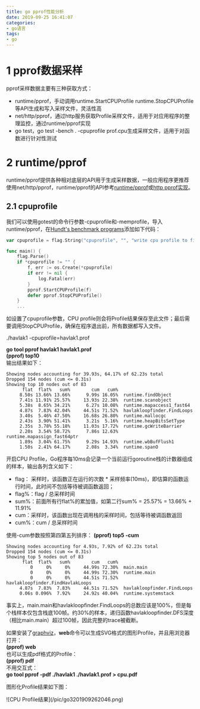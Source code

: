 ```yaml
---
title: go pprof性能分析
date: 2019-09-25 16:41:07
categories:
- go语言
tags:
- go
---
```


# 1 pprof数据采样
pprof采样数据主要有三种获取方式：  
* runtime/pprof，手动调用runtime.StartCPUProfile runtime.StopCPUProfile等API生成和写入采样文件，灵活性高
* net/http/pprof，通过http服务获取Profile采样文件，适用于对应用程序的整理监控，通过runtime/pprof实现
* go test，go test -bench . -cpuprofile prof.cpu生成采样文件，适用于对函数进行针对性测试

# 2 runtime/pprof
runtime/pprof提供各种相对底层的API用于生成采样数据，一般应用程序更推荐使用net/http/pprof，runtime/pprof的API参考[runtime/pprof](https://golang.org/pkg/runtime/pprof/)或[http pprof实现](https://github.com/golang/go/blob/release-branch.go1.9/src/net/http/pprof/pprof.go)。  

## 2.1 cpuprofile
我们可以使用gotest的命令行参数-cpuprofile和-memprofile，导入runtime/pprof，在[Hundt's benchmark programs](https://github.com/hundt98847/multi-language-bench)添加如下代码：  
```go
var cpuprofile = flag.String("cpuprofile", "", "write cpu profile to file")

func main() {
    flag.Parse()
    if *cpuprofile != "" {
        f, err := os.Create(*cpuprofile)
        if err != nil {
            log.Fatal(err)
        }   
        pprof.StartCPUProfile(f)
        defer pprof.StopCPUProfile()
    }
    ...
```
如设置了cpuprofile参数，CPU profile则会将Profile结果保存至此文件；最后需要调用StopCPUProfile，确保在程序退出前，所有数据都写入文件。  

./havlak1 -cpuprofile=havlak1.prof  

**go tool pprof havlak1 havlak1.prof**  
**(pprof) top10**  
输出结果如下：  
```
Showing nodes accounting for 39.93s, 64.17% of 62.23s total
Dropped 154 nodes (cum <= 0.31s)
Showing top 10 nodes out of 83
      flat  flat%   sum%        cum   cum%
     8.50s 13.66% 13.66%      9.99s 16.05%  runtime.findObject
     7.41s 11.91% 25.57%     13.93s 22.38%  runtime.scanobject
     5.38s  8.65% 34.21%      6.27s 10.08%  runtime.mapaccess1_fast64
     4.87s  7.83% 42.04%     44.51s 71.52%  havlakloopfinder.FindLoops
     3.40s  5.46% 47.50%     16.68s 26.80%  runtime.mallocgc
     2.43s  3.90% 51.41%      3.21s  5.16%  runtime.heapBitsSetType
     2.35s  3.78% 55.18%     11.03s 17.72%  runtime.gcWriteBarrier
     2.20s  3.54% 58.72%      7.86s 12.63%  runtime.mapassign_fast64ptr
     1.89s  3.04% 61.75%      9.29s 14.93%  runtime.wbBufFlush1
     1.50s  2.41% 64.17%      2.08s  3.34%  runtime.spanO
```

开启CPU Profile，Go程序每10ms会记录一个当前运行goroutine栈的计数器组成的样本，输出各列含义如下：  
* flag： 采样时，该函数正在运行的次数 * 采样频率(10ms)，即估算的函数运行时间，此时间不包括等待被调函数返回；
* flag%：flag / 总采样时间
* sum%：前面所有行flat%的累加值，如第二行sum% = 25.57% = 13.66% + 11.91%
* cum：采样时，该函数出现在调用栈的采样时间，包括等待被调函数返回
* cum%：cum / 总采样时间


使用-cum参数按照第四第五列排序：
**(pprof) top5 -cum**  
```
Showing nodes accounting for 4.93s, 7.92% of 62.23s total
Dropped 154 nodes (cum <= 0.31s)
Showing top 5 nodes out of 83
      flat  flat%   sum%        cum   cum%
         0     0%     0%     44.99s 72.30%  main.main
         0     0%     0%     44.99s 72.30%  runtime.main
         0     0%     0%     44.51s 71.52%  havlakloopfinder.FindHavlakLoops
     4.87s  7.83%  7.83%     44.51s 71.52%  havlakloopfinder.FindLoops
     0.06s 0.096%  7.92%     24.92s 40.04%  runtime.systemstack 
```
事实上，main.main和havlakloopfinder.FindLoops的总数应该是100%，但是每个栈样本仅包含栈底100帧。约30%的样本，递归函数havlakloopfinder.DFS深度（相比main.main）超过100帧，因此完整的trace被截断。  

如果安装了[graphviz](http://www.graphviz.org/)，**web**命令可以生成SVG格式的图形Profile，并且用浏览器打开：  
**(pprof) web**  
也可以生成pdf格式的Profile：  
**(pprof) pdf**  
不用交互式：  
**go tool pprof -pdf ./havlak1 ./havlak1.prof > cpu.pdf**  


图形化Profile结果如下图：  
  <div style="height: 80%; width: 80%">![CPU Profile结果](/pic/go3201909262046.png)</div>  

每个方框对应一个函数，方框大小和函数运行采样时间一致，X到Y的边表示X调用Y，边上的数字为调用时间。分析发现，mapaccess1_fast64占用CPU采样时间最多，我们可以用web或pdf命令Profile指定的函数：  
**(pprof) web runtime.mapaccess1_fast64**  
**(pprof) pdf runtime.mapaccess1_fast64**  
  <div style="height: 80%; width: 80%">![CPU Profile结果](/pic/go3201909262147.png)</div>

list FuncName可以显示函数名以及每行代码的采样分析： 

**(pprof) list havlakloopfinder.DFS**  
```
Total: 1.04mins
ROUTINE ======================== havlakloopfinder.DFS in /root/go/src/havlakloopfinder/havlakloopfinder.go
     710ms     11.37s (flat, cum) 18.27% of Total
         .          .    153:	return false
         .          .    154:}
         .          .    155:
         .          .    156:// DFS - Depth-First-Search and node numbering.
         .          .    157://
      20ms       20ms    158:func DFS(currentNode *cfg.BasicBlock, nodes []*UnionFindNode, number map[*cfg.BasicBlock]int, last []int, current int) int {
      10ms      560ms    159:	nodes[current].Init(currentNode, current)
      20ms      450ms    160:	number[currentNode] = current
         .          .    161:
         .          .    162:	lastid := current
      70ms      540ms    163:	for ll := currentNode.OutEdges().Front(); ll != nil; ll = ll.Next() {
     370ms         3s    164:		if target := ll.Value.(*cfg.BasicBlock); number[target] == unvisited {
     110ms      5.74s    165:			lastid = DFS(target, nodes, number, last, lastid+1)
         .          .    166:		}
         .          .    167:	}
      90ms      1.04s    168:	last[number[currentNode]] = lastid
      20ms       20ms    169:	return lastid
         .          .    170:}
         .          .    171:
         .          .    172:// FindLoops
         .          .    173://
         .          .    174:// Find loops and build loop forest using Havlak's algorithm, which
```
disasm显示函数的汇编代码：  
**(pprof) disasm havlakloopfinder.DFS** 

除递归DFS调用外，160/164/168行表明number map的访问消耗了大量时间，我们可以用slice []int优化。  

## 2.2 memprofile
优化之后可以看到，main.DFS不再出现在profile中，且其余部分的运行时间也降低了。现在程序在分配内存和GC上消耗了大量时间（runtime.mallocgc分配内存以及周期性地GC，占用了26.8%的时间），为了找出为什么GC运行如此之多，我们需要找出哪个函数在分配内存。这里给程序添加内存profile，如果带有-memprofile命令行参数，则程序在一次循环查找迭代后停止，写内存profile文件，然后退出：  
```go
var memprofile = flag.String("memprofile", "", "write cpu profile to file")
func main() {
	flag.Parse()
...
for i := 0; i < 50; i++ {
		fmt.Printf(".")
		havlakloopfinder.FindHavlakLoops(cfgraph, lsg.NewLSG())

		if *memprofile != "" {
			f, err := os.Create(*memprofile)
			if err != nil {
				log.Fatal(err)
			}
			pprof.WriteHeapProfile(f)
			f.Close()
			return
		}
	}
```
执行命令：  

./havlak2 -memprofile=havlak2.mprof  
go tool pprof havlak2 havlak2.mprof  
```
File: havlak2
Type: inuse_space
Time: Sep 26, 2019 at 11:31pm (CST)
Entering interactive mode (type "help" for commands, "o" for options)
(pprof) top5
Showing nodes accounting for 221.97MB, 94.44% of 235.03MB total
Showing top 5 nodes out of 21
      flat  flat%   sum%        cum   cum%
   85.46MB 36.36% 36.36%   167.97MB 71.46%  havlakloopfinder.FindLoops
   60.50MB 25.74% 62.10%    60.50MB 25.74%  container/list.(*List).insertValue
      35MB 14.89% 77.00%       35MB 14.89%  container/list.New
   28.50MB 12.13% 89.12%    28.50MB 12.13%  basicblock.NewBasicBlock
   12.50MB  5.32% 94.44%    12.50MB  5.32%  lsg.(*LSG).NewLoop  
```
为减少开销，内存Profiler仅记录分配的每半兆字节大约一个块的信息（采样率1-in-524288）。FindLoops分配了大约85.46MB内存， 

**(pprof) list FindLoops** 
```

         .          .    230:
         .          .    231:		if nodeW.NumPred() > 0 {
         .          .    232:			for ll := nodeW.InEdges().Front(); ll != nil; ll = ll.Next() {
         .          .    233:				nodeV := ll.Value.(*cfg.BasicBlock)
         .          .    234:				v := number[nodeV]
         .          .    235:				if v == unvisited {
         .          .    236:					continue // dead node
         .          .    237:				}
         .          .    238:
         .          .    239:				if isAncestor(w, v, last) {
  512.01kB        2MB    240:					backPreds[w].PushBack(v)
         .          .    241:				} else {
   22.50MB    22.50MB    242:					nonBackPreds[w][v] = true
         .          .    243:				}
         .          .    244:			}
         .          .    245:		}
         .          .    246:	}
```

可以看到，瓶颈仍然是map的使用，FindLoops分配了22.5MB的map。 如果go tool pprof带上参数--inuse_objects，则Profile将会记录内存分配计数： 

**go tool pprof --inuse_objects havlak2 havlak2.mprof**  
```
         .          .    230:
         .          .    231:		if nodeW.NumPred() > 0 {
         .          .    232:			for ll := nodeW.InEdges().Front(); ll != nil; ll = ll.Next() {
         .          .    233:				nodeV := ll.Value.(*cfg.BasicBlock)
         .          .    234:				v := number[nodeV]
         .          .    235:				if v == unvisited {
         .          .    236:					continue // dead node
         .          .    237:				}
         .          .    238:
         .          .    239:				if isAncestor(w, v, last) {
     32768      65537    240:					backPreds[w].PushBack(v)
         .          .    241:				} else {
    245782     245782    242:					nonBackPreds[w][v] = true
         .          .    243:				}
         .          .    244:			}
         .          .    245:		}
         .          .    246:	}
```
这里只需要简单的set，但是却用了map存储，可以用slice优化。  

再次查看**CPU profile**可以看到GC占用了大量时间，
./havlak3 -cpuprofile=havlak3.prof
go tool pprof ./havlak3 ./havlak3.prof 
```
File: havlak3
Type: cpu
Time: Sep 28, 2019 at 10:30am (CST)
Duration: 1.02mins, Total samples = 1.01mins (98.87%)
Entering interactive mode (type "help" for commands, "o" for options)
(pprof) top5
Showing nodes accounting for 28.66s, 47.29% of 60.61s total
Dropped 163 nodes (cum <= 0.30s)
Showing top 5 nodes out of 82
      flat  flat%   sum%        cum   cum%
     8.53s 14.07% 14.07%      9.69s 15.99%  runtime.findObject
     6.87s 11.33% 25.41%     13.79s 22.75%  runtime.scanobject
     5.20s  8.58% 33.99%      5.90s  9.73%  runtime.mapaccess1_fast64
     4.63s  7.64% 41.63%     43.20s 71.28%  havlakloopfinder.FindLoops
     3.43s  5.66% 47.29%     16.05s 26.48%  runtime.mallocgc
```
另一个查看GC为什么如此耗时的方法是，在mallocgc中找到导致GC的最耗时的内存分配：  
**(pprof) web mallocgc**  
**(pprof) pdf mallocgc**  
  <div style="height: 80%; width: 80%">![CPU Profile之mallocgc 1](/pic/go3201909281314.png)</div>  

由于存在很多运行时间很少的结点，生成的图形结果比较复杂，很难发现线索，可以用--nodefraction参数过滤，比如仅显示运行时间不小于10%的结点：  

**go tool pprof --nodefraction=0.1 ./havlak3 ./havlak3.prof**  
**(pprof) pdf mallocgc**  
  <div style="height: 80%; width: 80%">![CPU Profile之mallocgc 2](/pic/go3201909281408.png)</div> 
沿着粗线箭头可以看到，FindLoops是导致GC的主要原因，list FindLoops可以发现每次FindLoops调用会分配大量结构体，可以用一个全局结构体优化（工程不推荐，也非线程安全）。  

## 2.3 blockprofile

Block profile显示导致阻塞同步原语(mutex channel)的函数调用，开启此功能需要在main或者init函数中用runtime.SetBlockProfileRate设置profile速率。  
```
var mutex sync.Mutex

func worker(wg * sync.WaitGroup) {
	defer wg.Done()
	mutex.Lock()
    time.Sleep(1 * time.Millisecond)
	mutex.Unlock()
}

func main()  {
    // rate = 1 时, 统计所有的 block event, 
    // rate <=0 时，则关闭block profiling
    // rate > 1 时，为 ns 数，阻塞时间t>rate的event 一定会被统计，小于rate则有t/rate 的几率被统计
    // 参考 https://github.com/golang/go/blob/release-branch.go1.9/src/runtime/mprof.go#L397

	runtime.SetBlockProfileRate(1 * 1000 * 1000)
	var wg sync.WaitGroup

	wg.Add(1)
	mutex.Lock()

	go worker(&wg)
	time.Sleep(2 * time.Millisecond)

	mutex.Unlock()
	wg.Wait()

	p := pprof.Lookup("block")
	if p == nil {
		fmt.Errorf("block prof not found")
		return
	}
	f, err := os.Create("block.prof")
	if err != nil {
		fmt.Errorf("%v", err.Error())
		return
	}
	defer f.Close()
	err = p.WriteTo(f, 0)
	if err != nil {
		fmt.Errorf("%v", err.Error())
		return
	}
}

go build -o bk b.go
./bk
go tool pprof bk block.prof
(pprof) top
Showing nodes accounting for 3.16ms, 100% of 3.16ms total
      flat  flat%   sum%        cum   cum%
    2.04ms 64.43% 64.43%     2.04ms 64.43%  sync.(*Mutex).Lock
    1.12ms 35.57%   100%     1.12ms 35.57%  sync.(*WaitGroup).Wait
         0     0%   100%     1.12ms 35.57%  main.main
         0     0%   100%     2.04ms 64.43%  main.worker
         0     0%   100%     1.12ms 35.57%  runtime.main
```
可以看到sync.(*Mutex).Lock阻塞了2.04ms，sync.(*WaitGroup).Wait阻塞了1.12ms，即main函数阻塞了2.04ms，worker函数阻塞了1.12ms，通过web/pdf命令查看：
**(pprof)** pdf  
  <div style="height: 80%; width: 80%">![Block Profile](/pic/go3201909291236.png)</div> 

## 3.4 mutexprofile
```
var mutex sync.Mutex

func worker(wg * sync.WaitGroup) {
	defer wg.Done()
	mutex.Lock()
    time.Sleep(1 * time.Millisecond)
	mutex.Unlock()
}

func main()  {
	// 当 rate = 0 时，关闭 mutex prof (默认值)
	// 当 rate = 1 时，表示记录所有的 mutex event
	// 当 rate > 1 时，记录 1/rate 的 mutex event(随机)
	runtime.SetMutexProfileFraction(1)
	var wg sync.WaitGroup

	wg.Add(1)
	mutex.Lock()

	go worker(&wg)
	time.Sleep(2 * time.Millisecond)

	mutex.Unlock()
	wg.Wait()

	p := pprof.Lookup("mutex")
	if p == nil {
		fmt.Errorf("block prof not found")
		return
	}
	f, err := os.Create("mutex.prof")
	if err != nil {
		fmt.Errorf("%v", err.Error())
		return
	}
	defer f.Close()
	err = p.WriteTo(f, 0)
	if err != nil {
		fmt.Errorf("%v", err.Error())
		return
	}
}

go build -o mx m.go
./mx
go tool pprof ./mx mutex.prof
File: mx
Type: delay
Time: Sep 29, 2019 at 12:41pm (CST)
Entering interactive mode (type "help" for commands, "o" for options)
(pprof) top
Showing nodes accounting for 2.07ms, 100% of 2.07ms total
      flat  flat%   sum%        cum   cum%
    2.07ms   100%   100%     2.07ms   100%  sync.(*Mutex).Unlock
         0     0%   100%     2.07ms   100%  main.main
         0     0%   100%     2.07ms   100%  runtime.main
(pprof) pdf
```
结果如下：  
  <div style="height: 80%; width: 80%">![Block Profile](/pic/go3201909291244.png)</div>

# 3 net/http/pprof
在应用程序中导入import _ "net/http/pprof"，并启动http server即可：  
```
package data

var datas []string

func Add(str string) string {
	data := []byte(str)
	sData := string(data)
	datas = append(datas, sData)

	return sData
}

//////////////////////////////////////////////////////////////

package main

import (
	"data"
	"log"
	"net/http"
	_"net/http/pprof"
	"time"
)

func main() {
	go func() {
		for {
			log.Println(data.Add("https://github.com/EDDYCJY"))
			time.Sleep(time.Duration(1) * time.Second)
		}
	}()

	http.ListenAndServe("0.0.0.0:6060", nil)
}

```

之后可以通过http://localhost:6060/debug/pprof/CMD获取对应的采样数据，支持的CMD有:  
* goroutine：获取程序当前所有goroutine的堆栈信息
* heap：包含每个goroutine分配大小，分配堆栈等，每分配runtime.MemProfileRate（默认512K）个字节进行一次数据采样
* threadcreate：获取导致创建OS线程的goroutine堆栈
* block：获取导致阻塞的goroutine堆栈（如channel，mutex等），使用前需要先调用runtime.SetBlockProfileRate
* mutex：获取导致mutex争用的goroutine堆栈，使用前需要先调用runtime.SetMutexProfileFraction

以上五个CMD都通过[runtime/pprof Profile](https://github.com/golang/go/blob/release-branch.go1.9/src/runtime/pprof/pprof.go#L135)结构体统一管理，以Lookup提供统一查询接口，有相似的返回值(goroutine堆栈)，它们都支持一个debug URL参数，默认为0，此时返回的采样数据是不可人为解读的函数地址列表，需要结合pprof工具才能还原函数名字；debug=1时，会将函数地址转换为函数名，即脱离pprof在浏览器中直接查看，对goroutine的CMD来说，还支持debug=2参数，此时将以unrecovered panic的格式打印堆栈，可读性更高。  

以上几种Profile可在http://localhost:6060/debug/pprof/中看到，除此之外go pprof的CMD还包括：  
* cmdline：获取程序的命令行启动参数
* profile：获取指定时间内（从请求开始）的cpuprofile，倒计时结束后自动返回。 参数：seconds，默认值30秒，CPU profile每秒钟采样100次，收集当前运行的goroutine堆栈信息
* symbol：用于将地址列表转换为函数名列表，地址通过'+'分隔，如URL/debug/pprof?0x18d067f+0x17933e7
* trace：对应用程序进行执行追踪，参数：seconds，默认值1s

这几个CMD因为各种原因没有整合到Profile结构中，但就使用上而言没有区别。  如访问http://localhost:6060/debug/pprof/或者http://132.232.51.227:6060/debug/pprof/
  <div style="height: 80%; width: 80%">![http prof](/pic/go3201909291425.png)</div>
<font color=Red>
**使用net/http/pprof，go tool pprof可直接跟URL：**  
**go tool pprof http://localhost:6060/debug/pprof/profile**  
**go tool pprof --seconds 25 http://localhost:6060/debug/pprof/profile**  
```
Fetching profile over HTTP from http://localhost:6060/debug/pprof/profile
Saved profile in /root/pprof/pprof.pp.samples.cpu.004.pb.gz
File: pp
Type: cpu
Time: Sep 29, 2019 at 11:42pm (CST)
Duration: 30s, Total samples = 0 
No samples were found with the default sample value type.
Try "sample_index" command to analyze different sample values.
Entering interactive mode (type "help" for commands, "o" for options)
```
会生成pprof.pp.samples.cpu.004.pb.gz文件。  
</font>

# 4 go test
通过runtime/pprof对应用整体分析找出问题点后，再用go test进行基准测试，进一步确定热点，加以优化并对比测试。下面是一个对package data测试的例子：  
d.go源码文件如下：  
```
package data

var datas []string

func Add(str string) string {
	data := []byte(str)
	sData := string(data)
	datas = append(datas, sData)

	return sData
}
```
d_test.go源码文件如下:  
```
package data

import (
	"strconv"
	"testing"
)

func TestAdd(t *testing.T) {
	t.Log(Add("hello"))
}

func BenchmarkAdd(b *testing.B) {
	for i := 0; i < b.N; i++ {
		s := strconv.Itoa(i)
		Add("world " + s)
	}
}
```
## 4.1 单元测试
执行单元测试：  
go test d_test.go d.go -v  

指定测试函数：  
go test d_test.go d.go -run='TestAdd' -v  
```
=== RUN   TestAdd
--- PASS: TestAdd (0.00s)
    d_test.go:9: hello
goos: linux
goarch: amd64
BenchmarkAdd 	 2586132	       499 ns/op
PASS
ok  	command-line-arguments	1.851s

```
## 4.2 基准测试
执行基准测试：   
go test -v -bench=. d_test.go d.go  
-bench=.表示运行d_test.go文件里的所有基准测试，和单元测试的-run类似，BenchmarkAdd运行了2586132次，也就是testing.B结构中提供给程序的N，499ns/op表示每一个操作的耗费时间。windows下使用go test命令时，-bench=.应该写为-bench="."。  

## 4.3 基准测试原理
基准测试框架对一个测试用例的默认测试时间是1秒，开始测试时，若Benmark开头的基准测试用例函数返回不到1秒，那么testing.B中的N值将按1，2，5，10，20，50......递增，同时以递增后的值重新调用基准测试用例函数。  

**自定义基准测试时间：**  
通过-benchtime参数可以自定义测试时间：  
go test -v -bench=. -benchtime=5s d_test.go d.go  
```
=== RUN   TestAdd
--- PASS: TestAdd (0.00s)
    d_test.go:9: hello
goos: linux
goarch: amd64
BenchmarkAdd 	 5696103	       472 ns/op
PASS
ok  	command-line-arguments	3.214s
```

## 4.4 内存测试
基准测试可以对一段代码可能存在的内存分配进行统计，在命令行参数中添加-benchmem参数以显示内存分配情况：  
go test -v -bench=Add -benchmem d_test.go d.go  
```
=== RUN   TestAdd
--- PASS: TestAdd (0.00s)
    d_test.go:9: hello
goos: linux
goarch: amd64
BenchmarkAdd 	 2697740	       536 ns/op	     116 B/op	       1 allocs/op
PASS
ok  	command-line-arguments	2.087s
```
-bench=Add，指定测试BenchmarkAdd函数；  
116B/op表示每会一次调用需要分配116个字节，1 allocs/op表示每一次调用有两次分配，可以根据这些信息迅速找到问题分配点，从而进行优化和调整。  

## 4.5 控制计时器
有些测试需要一定的启动和初始化时间，如果从BenchmarkXXX()函数开始计时会很大程度上影响测试结果的精准性。testing.B提供了一系列的方法可以方便地控制计时器，从而让计时器只在需要的区间进行测试：
```
func BenchmarkAdd(b *testing.B){
	//重置计时器
    b.ResetTimer()
    //停止计时器
    b.StopTimer()
    //开始计时器
    b.StartTimer()
}
```
从Benchmark函数开始，timer就开始计数，StopTimer()可以停止这个计数过程，做一些耗时的操作，通过StartTimer()重新开始计时，ResetTimer()可以重置计数器的数据。计数器内部不仅包含耗时数据，还包括内存分配的数据。  

## 4.6 go test采样
**方法1：**  
首先生成pprof需要用到的二进制文件：  
go test -c d_test.go d.go -o MyTest  

执行基准测试，并忽略任何单元测试，test flag前面需要加上'test.'前缀：  
./MyTest -test.bench BenchmarkAdd -test.run XXX -test.cpuprofile cpu.prof

**方法2：**  
go test -bench BenchmarkAdd -run XXX -cpuprofile=cpu.prof .  

go test可以直接加-cpuprofile/-mutexprofilefraction等参数实现pprof数据的采样和生成，如：  
go test -bench BenchmarkAdd -run XXX -mutexprofilefraction=1 -mutexprofile=mutex.prof  
具体参见go help test。  

# 5 火焰图
windows安装[graphviz](http://www.graphviz.org/)，将其bin目录添加至系统环境变量PATH；  
内网服务监听标准Web端口(80/8080/8081/443)；  

**方法1：** 在windows MinGW或CMD窗口执行命令：go tool pprof -http=:8080 http://localhost:8081/debug/pprof/profile，**备注**：go tool pprof -http=:8080 http://100.94.6.138:8081/debug/pprof/profile用外网IP(132.232.51.227)一直无法连接成功，猜测是go tool pprof需要设置代理，暂时后续分析原因！！！  

默认取样时间为30s，可以通过-seconds指定采样时间：  
go tool pprof -http=:8080 -seconds=300 http://100.94.6.138:8081/debug/pprof/profile  
go tool pprof -http=:8080 http://100.94.6.138:8081/debug/pprof/profile?seconds=300  

**方法2：** 在linux服务器执行：go tool pprof http://localhost:8081/debug/pprof/profile，或者指定采样时间：go tool pprof -seconds=300 http://localhost:8081/debug/pprof/profile  
```
Saved profile in /root/pprof/pprof.pp.samples.cpu.011.pb.gz
File: pp
Type: cpu
Time: Sep 30, 2019 at 12:49am (CST)
Duration: 30s, Total samples = 0 
No samples were found with the default sample value type.
Try "sample_index" command to analyze different sample values.
Entering interactive mode (type "help" for commands, "o" for options)
```
将/root/pprof/pprof.pp.samples.cpu.011.pb.gz保存至windows，在windows CMD或者MinGW窗口执行：go tool pprof -http=:8090 pprof.pp.samples.cpu.011.pb.gz自动打开浏览器。  
如果有prof文件，则执行：go tool pprof -http=:8090 cpu.prof  

**方法3：** 用wget先下载profile文件：wget http://100.94.6.138:8081/debug/pprof/profile -O cpu.prof，或者指定采样时间：wget http://100.94.6.138:8081/debug/pprof/profile?seconds=60 -O cpu.prof，再使用go tool pprof分析，windows CMD或MinGW窗口执行：go tool pprof -http=:8090 cpu.prof  
  <div style="height: 80%; width: 80%">![PProf之flamegraph](/pic/go3201909301219.png)</div>
